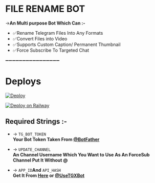 # FILE RENAME BOT

->**An Multi purpose Bot Which Can :-**
* ✅Rename Telegram Files Into Any Formats
* ✅Convert Files into Video
* ✅Supports Custom Caption/ Permanent Thumbnail
* ✅Force Subscribe To Targeted Chat

➖➖➖➖➖➖➖➖➖➖➖➖➖➖➖➖

# Deploys

[![Deploy](https://www.herokucdn.com/deploy/button.svg)](https://heroku.com/deploy?template=https://github.com/No-OnE-Kn0wS-Me/FileRenameBot)

[![Deploy on Railway](https://railway.app/button.svg)](https://railway.app/new/template?template=https%3A%2F%2Fgithub.com%2Farjun-sangu%2FFileRenameBot&envs=TG_BOT_TOKEN%2CUPDATE_CHANNEL%2CAPP_ID%2CAPI_HASH&TG_BOT_TOKENDesc=Get+from+bot+father&UPDATE_CHANNELDesc=An+Channel+Username+Which+You+Want+to+Use+As+An+ForceSub+Channel+Put+It+Without+%40&APP_IDDesc=Your+api+id..&API_HASHDesc=Your+api+hash..)
## Required Strings :-

* -> `TG_BOT_TOKEN`<br> **Your Bot Token Taken From [@BotFather](https://t.me/botfather)**

* -> `UPDATE_CHANNEL`<br> **An Channel Username Which You Want to Use As An ForceSub Channel Put It Without @**

* -> `APP_ID`__And__ `API_HASH`<br>**Get It From [Here](http://www.my.telegram.org) or [@UseTGXBot](http://www.telegram.dog/UseTGXBot)**
